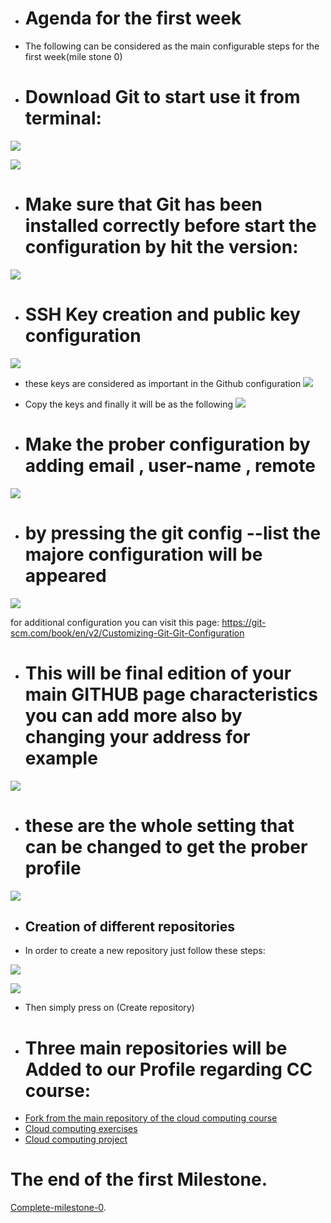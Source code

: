 
+ # Agenda for the first week
+ The following can be considered as the main configurable steps for the first week(mile stone 0)

+ # Download Git to start use it from terminal:
![](https://github.com/khawla-banydomi/CC-exercises-repo/blob/main/screenshot/Screenshot%20from%202020-10-16%2012-41-03.png)

![](https://github.com/khawla-banydomi/CC-exercises-repo/blob/main/screenshot/Screenshot%20from%202020-10-16%2012-41-24.png)

+ # Make sure that Git has been installed correctly before start the configuration by hit the version:
![](https://github.com/khawla-banydomi/CC-exercises-repo/blob/main/screenshot/Screenshot%20from%202020-10-16%2012-46-27.png)

+ # SSH Key creation and public key configuration
![](https://github.com/khawla-banydomi/CC-exercises-repo/blob/main/screenshot/Screenshot%20from%202020-10-16%2012-51-46.png)
+ these keys are considered as important in the Github configuration
![](https://github.com/khawla-banydomi/CC-exercises-repo/blob/main/screenshot/Screenshot%20from%202020-10-16%2012-52-54.png)
+ Copy the keys and finally it will be as the following
![](https://github.com/khawla-banydomi/CC-exercises-repo/blob/main/screenshot/Screenshot%20from%202020-10-16%2012-53-07.png)

+ # Make the prober configuration by adding email , user-name , remote
![](https://github.com/khawla-banydomi/CC-exercises-repo/blob/main/screenshot/Screenshot%20from%202020-10-16%2013-15-30.png)
+ # by pressing the git config --list the majore configuration will be appeared
![](https://github.com/khawla-banydomi/CC-exercises-repo/blob/main/screenshot/Screenshot%20from%202020-10-16%2013-16-10.png)

for additional configuration you can visit this page:
https://git-scm.com/book/en/v2/Customizing-Git-Git-Configuration

+ # This will be final edition of your main GITHUB page characteristics you can add more also by changing your address for example

![](https://github.com/khawla-banydomi/CC-exercises-repo/blob/main/screenshot/Screenshot%20from%202020-10-16%2013-17-47.png)

+ # these are the whole setting that can be changed to get the prober profile
![](https://github.com/khawla-banydomi/CC-exercises-repo/blob/main/screenshot/Screenshot%20from%202020-10-16%2013-18-31.png)


+ ## Creation of different repositories
+ In order to create a new repository just follow these steps:


![](https://github.com/khawla-banydomi/CC-exercises-repo/blob/main/screenshot/Screenshot%20from%202020-10-16%2016-24-32.png)

![](https://github.com/khawla-banydomi/CC-exercises-repo/blob/main/screenshot/Screenshot%20from%202020-10-16%2016-25-02.png)

+ Then simply press on (Create repository)

+ # Three main repositories will be Added to our Profile regarding CC course:
- [Fork from the main repository of the cloud computing course ](https://github.com/khawla-banydomi/CC-20-21)
- [Cloud computing exercises](https://github.com/khawla-banydomi/CC-exercises-repo)
- [Cloud computing project](https://github.com/khawla-banydomi/CC-OnlineShopping-application)


# The end of the first Milestone.
   [Complete-milestone-0](https://github.com/khawla-banydomi/CC-OnlineShopping-application/milestones).
